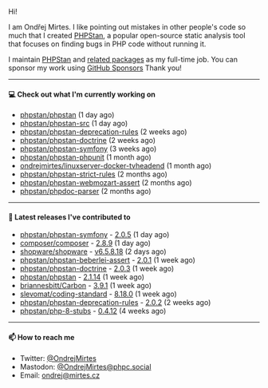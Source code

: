Hi!

I am Ondřej Mirtes. I like pointing out mistakes in other people's code so much that I created [PHPStan](https://phpstan.org/), a popular open-source static analysis tool that focuses on finding bugs in PHP code without running it.

I maintain [PHPStan](https://github.com/phpstan/phpstan) and [related packages](https://github.com/phpstan/) as my full-time job. You can sponsor my work using [GitHub Sponsors](https://github.com/sponsors/ondrejmirtes) Thank you!

---

#### 💻 Check out what I'm currently working on

- [phpstan/phpstan](https://github.com/phpstan/phpstan) (1 day ago)
- [phpstan/phpstan-src](https://github.com/phpstan/phpstan-src) (1 day ago)
- [phpstan/phpstan-deprecation-rules](https://github.com/phpstan/phpstan-deprecation-rules) (2 weeks ago)
- [phpstan/phpstan-doctrine](https://github.com/phpstan/phpstan-doctrine) (2 weeks ago)
- [phpstan/phpstan-symfony](https://github.com/phpstan/phpstan-symfony) (3 weeks ago)
- [phpstan/phpstan-phpunit](https://github.com/phpstan/phpstan-phpunit) (1 month ago)
- [ondrejmirtes/linuxserver-docker-tvheadend](https://github.com/ondrejmirtes/linuxserver-docker-tvheadend) (1 month ago)
- [phpstan/phpstan-strict-rules](https://github.com/phpstan/phpstan-strict-rules) (2 months ago)
- [phpstan/phpstan-webmozart-assert](https://github.com/phpstan/phpstan-webmozart-assert) (2 months ago)
- [phpstan/phpdoc-parser](https://github.com/phpstan/phpdoc-parser) (2 months ago)

---

#### 🔭 Latest releases I've contributed to

- [phpstan/phpstan-symfony](https://github.com/phpstan/phpstan-symfony) - [2.0.5](https://github.com/phpstan/phpstan-symfony/releases/tag/2.0.5) (1 day ago)
- [composer/composer](https://github.com/composer/composer) - [2.8.9](https://github.com/composer/composer/releases/tag/2.8.9) (1 day ago)
- [shopware/shopware](https://github.com/shopware/shopware) - [v6.5.8.18](https://github.com/shopware/shopware/releases/tag/v6.5.8.18) (2 days ago)
- [phpstan/phpstan-beberlei-assert](https://github.com/phpstan/phpstan-beberlei-assert) - [2.0.1](https://github.com/phpstan/phpstan-beberlei-assert/releases/tag/2.0.1) (1 week ago)
- [phpstan/phpstan-doctrine](https://github.com/phpstan/phpstan-doctrine) - [2.0.3](https://github.com/phpstan/phpstan-doctrine/releases/tag/2.0.3) (1 week ago)
- [phpstan/phpstan](https://github.com/phpstan/phpstan) - [2.1.14](https://github.com/phpstan/phpstan/releases/tag/2.1.14) (1 week ago)
- [briannesbitt/Carbon](https://github.com/briannesbitt/Carbon) - [3.9.1](https://github.com/briannesbitt/Carbon/releases/tag/3.9.1) (1 week ago)
- [slevomat/coding-standard](https://github.com/slevomat/coding-standard) - [8.18.0](https://github.com/slevomat/coding-standard/releases/tag/8.18.0) (1 week ago)
- [phpstan/phpstan-deprecation-rules](https://github.com/phpstan/phpstan-deprecation-rules) - [2.0.2](https://github.com/phpstan/phpstan-deprecation-rules/releases/tag/2.0.2) (2 weeks ago)
- [phpstan/php-8-stubs](https://github.com/phpstan/php-8-stubs) - [0.4.12](https://github.com/phpstan/php-8-stubs/releases/tag/0.4.12) (4 weeks ago)

---

#### 📫 How to reach me

- Twitter: [@OndrejMirtes](https://twitter.com/ondrejmirtes)
- Mastodon: [@OndrejMirtes@phpc.social](https://phpc.social/@OndrejMirtes)
- Email: [ondrej@mirtes.cz](mailto:ondrej@mirtes.cz)
